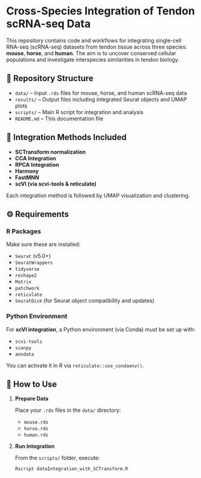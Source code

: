 # Cross-Species Integration of Tendon scRNA-seq Data

This repository contains code and workflows for integrating single-cell RNA-seq (scRNA-seq) datasets from tendon tissue across three species: **mouse**, **horse**, and **human**. The aim is to uncover conserved cellular populations and investigate interspecies similarities in tendon biology.

## 📁 Repository Structure

- `data/` – Input `.rds` files for mouse, horse, and human scRNA-seq data
- `results/` – Output files including integrated Seurat objects and UMAP plots
- `scripts/` – Main R script for integration and analysis
- `README.md` – This documentation file

## 🧪 Integration Methods Included

- **SCTransform normalization**
- **CCA Integration**
- **RPCA Integration**
- **Harmony**
- **FastMNN**
- **scVI (via scvi-tools & reticulate)**

Each integration method is followed by UMAP visualization and clustering.

## ⚙️ Requirements

### R Packages

Make sure these are installed:

- `Seurat` (v5.0+)
- `SeuratWrappers`
- `tidyverse`
- `reshape2`
- `Matrix`
- `patchwork`
- `reticulate`
- `SeuratDisk` (for Seurat object compatibility and updates)

### Python Environment

For **scVI integration**, a Python environment (via Conda) must be set up with:

- `scvi-tools`
- `scanpy`
- `anndata`

You can activate it in R via `reticulate::use_condaenv()`.

## 🚀 How to Use

1. **Prepare Data**

   Place your `.rds` files in the `data/` directory:
   - `mouse.rds`
   - `horse.rds`
   - `human.rds`

2. **Run Integration**

   From the `scripts/` folder, execute:

   ```r
   Rscript dataIntegration_with_SCTransform.R
